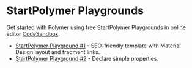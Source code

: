 # StartPolymer Playgrounds

Get started with Polymer using free StartPolymer Playgrounds in online editor [CodeSandbox](https://codesandbox.io).

- [StartPolymer Playground #1](https://thimbleprojects.org/startpolymer/350224/index.html) - SEO-friendly template with Material Design layout and fragment links.
- [StartPolymer Playground #2](https://codesandbox.io/s/github/StartPolymer/playgrounds/tree/master/2) - Declare simple properties.
